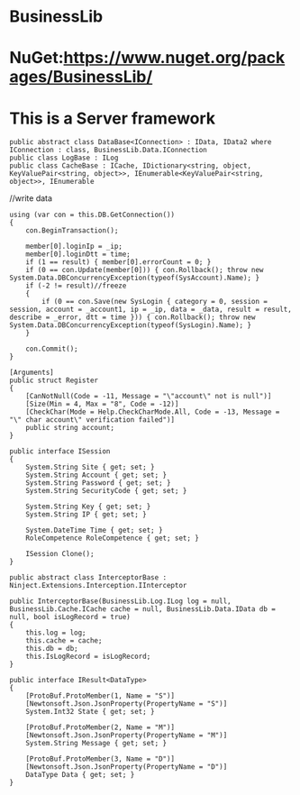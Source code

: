 # BusinessLib

# NuGet:https://www.nuget.org/packages/BusinessLib/

# This is a Server framework

    public abstract class DataBase<IConnection> : IData, IData2 where IConnection : class, BusinessLib.Data.IConnection
    public class LogBase : ILog
    public class CacheBase : ICache, IDictionary<string, object, KeyValuePair<string, object>>, IEnumerable<KeyValuePair<string, object>>, IEnumerable
    
//write data

    using (var con = this.DB.GetConnection())
    {
        con.BeginTransaction();

        member[0].loginIp = _ip;
        member[0].loginDtt = time;
        if (1 == result) { member[0].errorCount = 0; }
        if (0 == con.Update(member[0])) { con.Rollback(); throw new System.Data.DBConcurrencyException(typeof(SysAccount).Name); }
        if (-2 != result)//freeze
        {
            if (0 == con.Save(new SysLogin { category = 0, session = session, account = _account1, ip = _ip, data = _data, result = result, describe = _error, dtt = time })) { con.Rollback(); throw new System.Data.DBConcurrencyException(typeof(SysLogin).Name); }
        }

        con.Commit();
    }

    [Arguments]
    public struct Register
    {
        [CanNotNull(Code = -11, Message = "\"account\" not is null")]
        [Size(Min = 4, Max = "8", Code = -12)]
        [CheckChar(Mode = Help.CheckCharMode.All, Code = -13, Message = "\" char account\" verification failed")]
        public string account;
    }

    public interface ISession
    {
        System.String Site { get; set; }
        System.String Account { get; set; }
        System.String Password { get; set; }
        System.String SecurityCode { get; set; }

        System.String Key { get; set; }
        System.String IP { get; set; }

        System.DateTime Time { get; set; }
        RoleCompetence RoleCompetence { get; set; }

        ISession Clone();
    }

    public abstract class InterceptorBase : Ninject.Extensions.Interception.IInterceptor

    public InterceptorBase(BusinessLib.Log.ILog log = null, BusinessLib.Cache.ICache cache = null, BusinessLib.Data.IData db = null, bool isLogRecord = true)
    {
        this.log = log;
        this.cache = cache;
        this.db = db;
        this.IsLogRecord = isLogRecord;
    }

    public interface IResult<DataType>
    {
        [ProtoBuf.ProtoMember(1, Name = "S")]
        [Newtonsoft.Json.JsonProperty(PropertyName = "S")]
        System.Int32 State { get; set; }

        [ProtoBuf.ProtoMember(2, Name = "M")]
        [Newtonsoft.Json.JsonProperty(PropertyName = "M")]
        System.String Message { get; set; }

        [ProtoBuf.ProtoMember(3, Name = "D")]
        [Newtonsoft.Json.JsonProperty(PropertyName = "D")]
        DataType Data { get; set; }
    }
